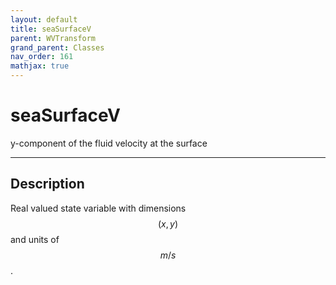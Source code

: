 ```yaml
---
layout: default
title: seaSurfaceV
parent: WVTransform
grand_parent: Classes
nav_order: 161
mathjax: true
---
```


#  seaSurfaceV

y-component of the fluid velocity at the surface


---

## Description
Real valued state variable with dimensions $$(x,y)$$ and units of $$m/s$$.

